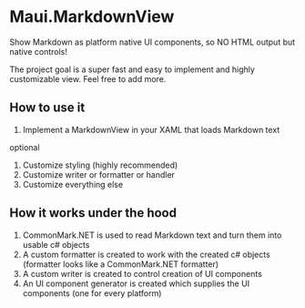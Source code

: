 # Maui.MarkdownView
Show Markdown as platform native UI components, so NO HTML output but native controls!

The project goal is a super fast and easy to implement and highly customizable view.
Feel free to add more.

## How to use it

1. Implement a MarkdownView in your XAML that loads Markdown text

optional
1. Customize styling (highly recommended)
2. Customize writer or formatter or handler
3. Customize everything else  

## How it works under the hood

1. CommonMark.NET is used to read Markdown text and turn them into usable c# objects
2. A custom formatter is created to work with the created c# objects (formatter looks like a CommonMark.NET formatter)
3. A custom writer is created to control creation of UI components
4. An UI component generator is created which supplies the UI components (one for every platform)